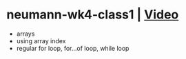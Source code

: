 # neumann-wk4-class1 | [Video](https://vimeo.com/manage/videos/996000035/ecb7124b90)

- arrays
- using array index
- regular for loop, for...of loop, while loop
